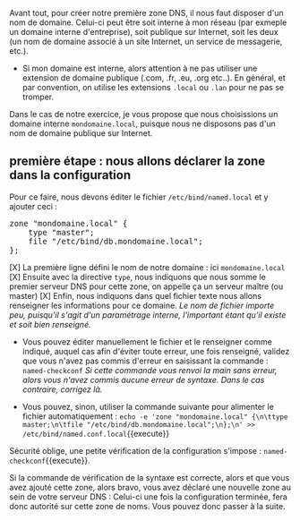 
Avant tout, pour créer notre première zone DNS, il nous faut disposer d'un nom de domaine.
Celui-ci peut être soit interne à mon réseau (par exmeple un domaine interne d'entreprise), soit publique sur Internet, soit les deux (un nom de domaine associé à un site Internet, un service de messagerie, etc.).

- Si mon domaine est interne, alors attention à ne pas utiliser une extension de domaine publique (.com, .fr, .eu, .org etc..). En général, et par convention, on utilise les extensions `.local` ou `.lan` pour ne pas se tromper.

Dans le cas de notre exercice, je vous propose que nous choisissions un domaine interne `mondomaine.local`, puisque nous ne disposons pas d'un nom de domaine publique sur Internet.

## première étape : nous allons déclarer la zone dans la configuration

Pour ce faire, nous devons éditer le fichier `/etc/bind/named.local` et y ajouter ceci : 
<pre>
zone "mondomaine.local" {
	type "master";
	file "/etc/bind/db.mondomaine.local";
};
</pre>

[X] La première ligne défini le nom de notre domaine : ici `mondomaine.local`
[X] Ensuite avec la directive `type`, nous indiquons que nous somme le premier serveur DNS pour cette zone, on appelle ça un serveur maître (ou master)
[X] Enfin, nous indiquons dans quel fichier texte nous allons renseigner les informations pour ce domaine.
*Le nom de fichier importe peu, puisqu'il s'agit d'un paramétrage interne, l'important étant qu'il existe et soit bien renseigné.*

- Vous pouvez éditer manuellement le fichier et le renseigner comme indiqué, auquel cas afin d'éviter toute erreur, une fois renseigné, validez que vous n'avez pas commis d'erreur en saisissant la commande : `named-checkconf`
*Si cette commande vous renvoi la main sans erreur, alors vous n'avez commis aucune erreur de syntaxe. Dans le cas contraire, corrigez là.*

- Vous pouvez, sinon, utiliser la commande suivante pour alimenter le fichier automatiquement : `echo -e 'zone "mondomaine.local" {\n\ttype master;\n\tfile "/etc/bind/db.mondomaine.local";\n};\n' >> /etc/bind/named.conf.local`{{execute}}

Sécurité oblige, une petite vérification de la configuration s'impose : `named-checkconf`{{execute}}.

Si la commande de vérification de la syntaxe est correcte, alors et que vous avez ajouté cette zone, alors bravo, vous avez déclaré une nouvelle zone au sein de votre serveur DNS : Celui-ci une fois la configuration terminée, fera donc autorité sur cette zone de noms.
Vous pouvez donc passer à la suite.

